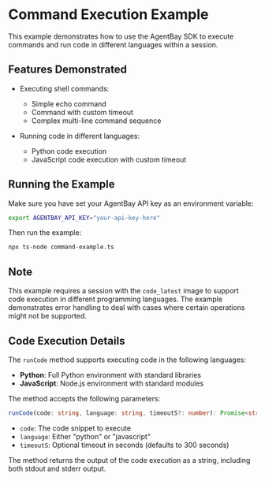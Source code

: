 # Command Execution Example

This example demonstrates how to use the AgentBay SDK to execute commands and run code in different languages within a session.

## Features Demonstrated

- Executing shell commands:
  - Simple echo command
  - Command with custom timeout
  - Complex multi-line command sequence

- Running code in different languages:
  - Python code execution
  - JavaScript code execution with custom timeout

## Running the Example

Make sure you have set your AgentBay API key as an environment variable:

```bash
export AGENTBAY_API_KEY="your-api-key-here"
```

Then run the example:

```bash
npx ts-node command-example.ts
```

## Note

This example requires a session with the `code_latest` image to support code execution in different programming languages. The example demonstrates error handling to deal with cases where certain operations might not be supported. 

## Code Execution Details

The `runCode` method supports executing code in the following languages:

- **Python**: Full Python environment with standard libraries
- **JavaScript**: Node.js environment with standard modules

The method accepts the following parameters:

```typescript
runCode(code: string, language: string, timeoutS?: number): Promise<string>
```

- `code`: The code snippet to execute
- `language`: Either "python" or "javascript"
- `timeoutS`: Optional timeout in seconds (defaults to 300 seconds)

The method returns the output of the code execution as a string, including both stdout and stderr output. 